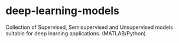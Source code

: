 # deep-learning-models
Collection of Supervised, Semisupervised and Unsupervised models suitable for deep learning applications. (MATLAB/Python)
